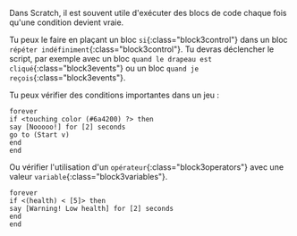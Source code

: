 Dans Scratch, il est souvent utile d'exécuter des blocs de code chaque fois qu'une condition devient vraie.

Tu peux le faire en plaçant un bloc `si`{:class="block3control"} dans un bloc `répéter indéfiniment`{:class="block3control"}. Tu devras déclencher le script, par exemple avec un bloc `quand le drapeau est cliqué`{:class="block3events"} ou un bloc `quand je reçois`{:class="block3events"}.

Tu peux vérifier des conditions importantes dans un jeu :

```blocks3
forever
if <touching color (#6a4200) ?> then
say [Nooooo!] for [2] seconds
go to (Start v)
end
end
```

Ou vérifier l'utilisation d'un `opérateur`{:class="block3operators"} avec une valeur `variable`{:class="block3variables"}.

```blocks3
forever
if <(health) < [5]> then
say [Warning! Low health] for [2] seconds
end
end
```
